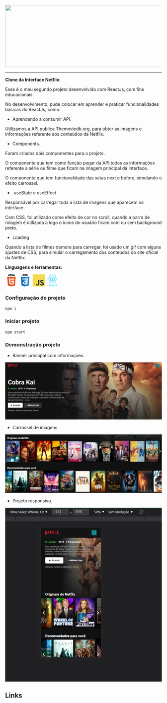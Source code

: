 <p align="center">
  <img width="600" height="200" src="https://upload.wikimedia.org/wikipedia/commons/0/08/Netflix_2015_logo.svg"">
</p>

</p>
</p>

<hr />

**Clone da Interface Netflix:**

Esse é o meu segundo projeto desenvolvido com ReactJs, com fins educacionais.

No desenvolvimento, pude colocar em aprender e praticar funcionalidades básicas do ReactJs, como:

- Aprendendo a consumir API.

Utilizamos a API publica Themoviedb.org, para obter as imagens e informações referente aos conteúdos da Netflix.

- Components.

Foram criados dois componentes para o projeto.

O componente que tem como função pegar da API todas as informações referente a série ou filme que ficam na imagem principal da interface.

O componente que tem funcionalidade das setas next e before, simulando o efeito carrossel.

- .useState e useEffect

Responsável por carregar toda a lista de imagens que aparecem na interface.

Com CSS, foi utilizado como efeito de cor no scroll, quando a barra de rolagem é utilizada a logo o icons do usuário ficam com ou sem background preto.

- Loading

Quando a lista de filmes demora para carregar, foi usado um gif com alguns ajustes de CSS, para simular o carregamento dos conteúdos do site oficial da Netflix.

**Linguagens e ferramentas:**

<p align="left">
<img src="https://raw.githubusercontent.com/devicons/devicon/master/icons/html5/html5-original-wordmark.svg" alt="html5" width="40" height="40"/> 
<img src="https://raw.githubusercontent.com/devicons/devicon/master/icons/css3/css3-original-wordmark.svg" alt="css3" width="40" height="40"/> 
<img src="https://raw.githubusercontent.com/devicons/devicon/master/icons/javascript/javascript-original.svg" alt="javascript" width="40" height="40"/> 
<img src="https://raw.githubusercontent.com/devicons/devicon/master/icons/react/react-original-wordmark.svg" alt="react" width="40" height="40"/>

</p>

### Configuração do projeto

```
npm i
```

### Iniciar projeto

```
npm start
```

### Demonstração projeto

- Banner principal com informações:

![Log in](https://github.com/BrunaDuarte-3321/Netflix_Clone_ReactJs/blob/main/clonenetflix/src/assets/img/banner.png)

- Carrossel de imagens

![Perfils](https://github.com/BrunaDuarte-3321/Netflix_Clone_ReactJs/blob/main/clonenetflix/src/assets/img/carrosel_img.png)

- Projeto responsivo.

![Own perfil](https://github.com/BrunaDuarte-3321/Netflix_Clone_ReactJs/blob/main/clonenetflix/src/assets/img/responsive.png)


## Links
